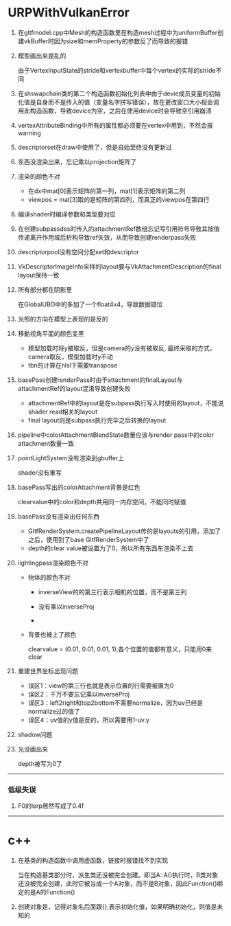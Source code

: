 # URPWithVulkanError

1. 在gltfmodel.cpp中Mesh的构造函数里在构造mesh过程中为uniformBuffer创建vkBuffer时因为size和memProperty的参数反了而导致的报错

2. 模型画出来是乱的

   由于VertexInputState的stride和vertexbuffer中每个vertex的实际的stride不同

3. 在shswapchain类的第二个构造函数初始化列表中由于devie成员变量的初始化值是自身而不是传入的值（变量名字拼写错误），故在更改窗口大小视会调用此构造函数，导致device为空，之后在使用device时会导致空引用崩溃

4. vertexAttributeBinding中所有的属性都必须要在vertex中用到，不然会报warning

5. descriptorset在draw中使用了，但是自始至终没有更新过

6. 东西没渲染出来，忘记乘以projection矩阵了

7. 渲染的颜色不对

   - 在dx中mat[0]表示矩阵的第一列，mat[1]表示矩阵的第二列
   - viewpos = mat[3]取的是矩阵的第四列，而真正的viewpos在第四行

8. 编译shader时编译参数和类型要对应

9. 在创建subpassdes时传入的attachmentRef数组忘记写引用符号导致其按值传递离开作用域后析构导致ref失效，从而导致创建renderpass失败

10. descriptorpool没有空间分配set和descriptor

11. VkDescriptorImageInfo采样的layout要与VkAttachmentDescription的final layout保持一致

12. 所有部分都在阴影里

    在GlobalUBO中的多加了一个float4x4，导致数据错位

13. 光照的方向在模型上表现的是反的

14. 移動视角平面的颜色变黑

    - 模型加载时将y被取反，但是camera的y没有被取反, 最终采取的方式，camera取反，模型加载时y不动
    - tbn的计算在hlsl下需要transpose

15. basePass创建renderPass时由于attachment的finalLayout与attachmentRef的layout混淆导致创建失败

    - attachmentRef中的layout是在subpass执行写入时使用的layout，不能说shader read相关的layout
    - final layout则是subpass执行完毕之后转换的layout

16. pipeline中colorAttachmentBlendState数量应该与render pass中的color attachment数量一致

17. pointLightSystem没有渲染到gbuffer上

    shader没有重写

18. basePass写出的colorAttachment背景是红色

    clearvalue中的color和depth共用同一内存空间，不能同时赋值

19. basePass没有渲染出任何东西

    - GltfRenderSystem.createPipelineLayout传的是layouts的引用，添加了之后，使用到了base GltfRenderSystem中了
    - depth的clear value被设置为了0，所以所有东西东渲染不上去

20. lightingpass渲染颜色不对

    - 物体的颜色不对

      - inverseView的的第三行表示相机的位置，而不是第三列

      - 没有乘以inverseProj
      - 

    - 背景也被上了颜色

      clearvalue = (0.01, 0.01, 0.01, 1),各个位置的值都有意义，只能用0来clear

21. 重建世界坐标出现问题

    - 误区1：view的第三行也就是表示位置的行需要被置为0
    - 误区2：千万不要忘记乘以inverseProj
    - 误区3：left2right和top2bottom不需要normalize，因为uv已经是normalize过的值了
    - 误区4：uv值的y值是反的，所以需要用1-uv.y

22. shadow问题

23. 光没画出来

    depth被写为0了

------

### 低级失误

1. F0的lerp居然写成了0.4f

------

# c++

1. 在基类的构造函数中调用虚函数，链接时报错找不到实现

   当在构造基类部分时，派生类还没被完全创建。即当A::A()执行时，B类对象还没被完全创建，此时它被当成一个A对象，而不是B对象，因此Function()绑定的是A的Function()
   
2. 创建对象是，记得对象名后面跟{},表示初始化值，如果明确初始化，则值是未知的